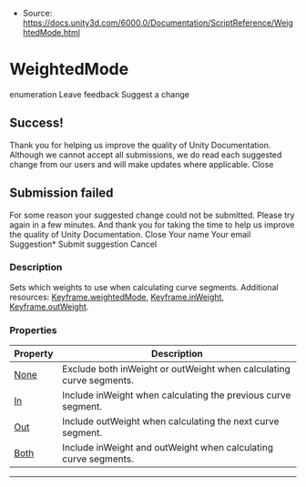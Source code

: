 * Source: https://docs.unity3d.com/6000.0/Documentation/ScriptReference/WeightedMode.html

# WeightedMode
enumeration
Leave feedback
Suggest a change
## Success!
Thank you for helping us improve the quality of Unity Documentation. Although we cannot accept all submissions, we do read each suggested change from our users and will make updates where applicable.
Close
## Submission failed
For some reason your suggested change could not be submitted. Please <a>try again</a> in a few minutes. And thank you for taking the time to help us improve the quality of Unity Documentation.
Close
Your name Your email Suggestion* Submit suggestion
Cancel
### Description
Sets which weights to use when calculating curve segments.
Additional resources: [Keyframe.weightedMode](https://docs.unity3d.com/6000.0/Documentation/ScriptReference/Keyframe-weightedMode.html), [Keyframe.inWeight](https://docs.unity3d.com/6000.0/Documentation/ScriptReference/Keyframe-inWeight.html), [Keyframe.outWeight](https://docs.unity3d.com/6000.0/Documentation/ScriptReference/Keyframe-outWeight.html).
### Properties
Property | Description  
---|---  
[None](https://docs.unity3d.com/6000.0/Documentation/ScriptReference/WeightedMode.None.html) | Exclude both inWeight or outWeight when calculating curve segments.  
[In](https://docs.unity3d.com/6000.0/Documentation/ScriptReference/WeightedMode.In.html) | Include inWeight when calculating the previous curve segment.  
[Out](https://docs.unity3d.com/6000.0/Documentation/ScriptReference/WeightedMode.Out.html) | Include outWeight when calculating the next curve segment.  
[Both](https://docs.unity3d.com/6000.0/Documentation/ScriptReference/WeightedMode.Both.html) | Include inWeight and outWeight when calculating curve segments.  
* * *
